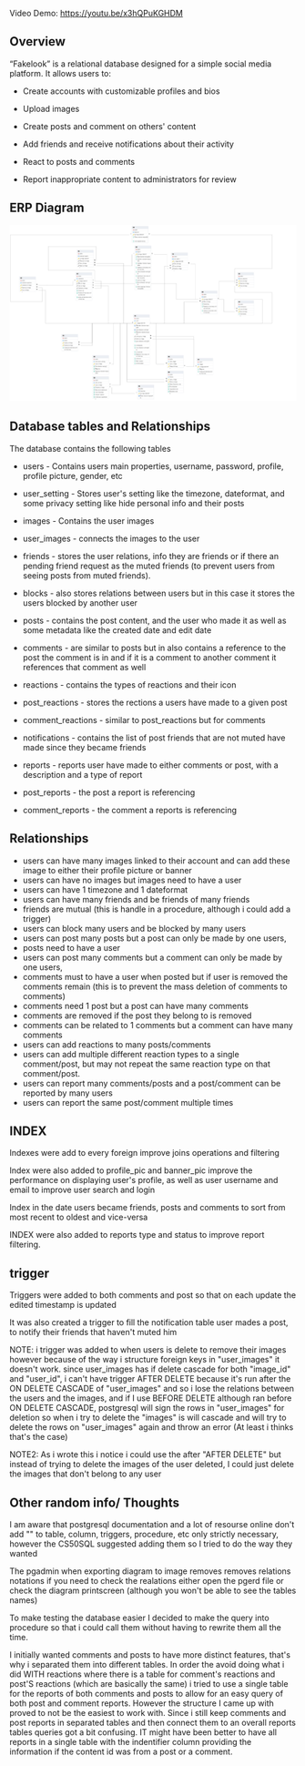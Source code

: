 Video Demo: https://youtu.be/x3hQPuKGHDM

## Overview

“Fakelook” is a relational database designed for a simple social media platform. It allows users to:

* Create accounts with customizable profiles and bios

* Upload images

* Create posts and comment on others' content

* Add friends and receive notifications about their activity

* React to posts and comments

* Report inappropriate content to administrators for review



## ERP Diagram


![Database diagram](diagram.pgerd.png)

## Database tables and Relationships

The database contains the following tables

- users - Contains users main properties, username, password, profile, profile picture, gender, etc

- user_setting - Stores user's setting like the timezone, dateformat, and some privacy setting like hide personal info and their posts

- images - Contains the user images 

- user_images - connects the images to the user

- friends - stores the user relations, info they are friends or if there an pending friend request as the muted friends (to prevent users from seeing posts from muted friends).

- blocks  - also stores relations between users but in this case it stores the users blocked by another user

- posts - contains the post content, and the user who made it as well as some metadata like the created date and edit date

- comments - are similar to posts but in also contains a reference to the post the comment is in and if it is a comment to another comment it references that comment as well

- reactions - contains the types of reactions and their icon

- post_reactions - stores the rections a users have made to a given post

- comment_reactions - similar to post_reactions but for comments

- notifications - contains the list of post friends that are not muted have made since they became friends

- reports - reports user have made to either comments or post,  with a description and a type of report

- post_reports - the post a report is referencing

- comment_reports - the comment a reports is referencing

## Relationships

 - users can have many images linked to their account and can add these image to either their profile picture or banner
 - users can have no images but images need to have a user
 - users can have 1 timezone and 1 dateformat 
 - users can have many friends and be friends of many friends
 - friends are mutual (this is handle in a procedure, although i could add a trigger)
 - users can block many users and be blocked by many users
 - users can post many posts but a post can only be made by one users, 
 - posts need to have a user
 - users can post many comments but a comment can only be made by one users, 
 - comments must to have a user when posted but if user is removed the comments remain (this is to prevent the mass deletion of comments to comments)
 - comments need 1 post but a post can have many comments
 - comments are removed if the post they belong to is removed
 - comments can be related to 1 comments but a comment can have many comments
 - users can add reactions to many posts/comments
 - users can add multiple different reaction types to a single comment/post, but may not repeat the same reaction type on that comment/post.
 - users can report many comments/posts and a post/comment can be reported by many users
 - users can report the same post/comment multiple times


## INDEX

Indexes were add to every foreign improve joins operations and filtering

Index were also added to profile_pic and banner_pic improve the performance on displaying user's profile, as well as user username and email to improve user search and login

Index in the date users became friends, posts and comments to sort from most recent to oldest and vice-versa

INDEX were also added to reports type and status to improve report filtering.


## trigger

Triggers were added to both comments and post so that on each update the edited timestamp is updated

It was also created a trigger to fill the notification table user mades a post, to notify their friends that haven't muted him 

NOTE: i trigger was added to when users is delete to remove their images however because of the way i structure foreign keys in "user_images" it doesn't work.
since user_images has if delete cascade for both "image_id" and "user_id", i can't have trigger AFTER DELETE because it's run after the ON DELETE CASCADE of "user_images" and so i lose the relations between the users and the images, and if I use BEFORE DELETE although ran before ON DELETE CASCADE, postgresql will sign the rows in "user_images" for deletion so when i try to delete the "images" is will cascade and will try to delete the rows on "user_images" again and throw an error (At least i thinks that's the case)

NOTE2: As i wrote this i notice i could use the after "AFTER DELETE" but instead of trying to delete the images of the user deleted, I could just delete the images that don't belong to any user



## Other random info/ Thoughts

I am aware that postgresql documentation and a lot of resourse online don't add "" to table, column, triggers, procedure, etc only strictly necessary, however the CS50SQL suggested adding them so I tried to do the way they wanted


The pgadmin when exporting diagram to image removes removes relations notations if you need to check the realations either open the pgerd file or check the diagram printscreen (although you won't be able to see the tables names)


To make testing the database easier I decided to make the query into procedure so that i could call them without having to rewrite them all the time.


I initially wanted comments and posts to have more distinct features, that's why i separated them into different tables. In order the avoid doing what i did WITH reactions where there is a table for comment's reactions and post'S reactions (which are basically the same)  i tried to use a single table for the reports of both comments and posts to allow for an easy query of both post and comment reports. However the structure I came up with proved to not be the easiest to work with.
Since i still keep comments and post reports in separated tables and then connect them to an overall reports tables queries got a bit confusing.
IT might have been better to have all reports in a single table with the indentifier column providing the information if the content id was from a post or a comment.






